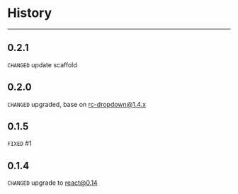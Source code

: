 History
=======

---

0.2.1
-----

`CHANGED` update scaffold

0.2.0
-----

`CHANGED` upgraded, base on rc-dropdown@1.4.x

0.1.5
-----

`FIXED` #1

0.1.4
-----

`CHANGED` upgrade to react@0.14
